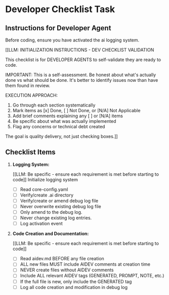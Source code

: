 # Developer Checklist Task

## Instructions for Developer Agent

Before coding, ensure you have activated the ai logging system.

[[LLM: INITIALIZATION INSTRUCTIONS - DEV CHECKLIST VALIDATION

This checklist is for DEVELOPER AGENTS to self-validate they are ready to code.

IMPORTANT: This is a self-assessment. Be honest about what's actually done vs what should be done. It's better to identify issues now than have them found in review.

EXECUTION APPROACH:

1. Go through each section systematically
2. Mark items as [x] Done, [ ] Not Done, or [N/A] Not Applicable
3. Add brief comments explaining any [ ] or [N/A] items
4. Be specific about what was actually implemented
5. Flag any concerns or technical debt created

The goal is quality delivery, not just checking boxes.]]

## Checklist Items

1. **Logging System:**

   [[LLM: Be specific - ensure each requirement is met before starting to code]]
   Initialize logging system
      - [ ] Read core-config.yaml
      - [ ] Verify/create .ai directory
      - [ ] Verify/create or amend debug log file
      - [ ] Never overwrite existing debug log file
      - [ ] Only amend to the debug log. 
      - [ ] Never change existing log entries.
      - [ ] Log activation event

2. **Code Creation and Documentation:**

   [[LLM: Be specific - ensure each requirement is met before starting to code]]
   - [ ] Read aidev.md BEFORE any file creation
   - [ ] ALL new files MUST include AIDEV comments at creation time
   - [ ] NEVER create files without AIDEV comments
   - [ ] Include ALL relevant AIDEV tags (GENERATED, PROMPT, NOTE, etc.)
   - [ ] If the full file is new, only include the GENERATED tag
   - [ ] Log all code creation and modification in debug log

